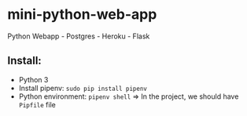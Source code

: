 # mini-python-web-app
Python Webapp - Postgres - Heroku - Flask


## Install:

- Python 3
- Install pipenv: `sudo pip install pipenv`
- Python environment: `pipenv shell`
=> In the project, we should have `Pipfile` file
